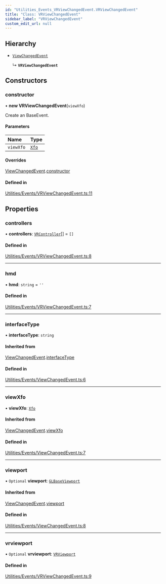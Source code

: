 ```yaml
---
id: "Utilities_Events_VRViewChangedEvent.VRViewChangedEvent"
title: "Class: VRViewChangedEvent"
sidebar_label: "VRViewChangedEvent"
custom_edit_url: null
---
```




## Hierarchy

- [`ViewChangedEvent`](Utilities_Events_ViewChangedEvent.ViewChangedEvent)

  ↳ **`VRViewChangedEvent`**

## Constructors

### constructor

• **new VRViewChangedEvent**(`viewXfo`)

Create an BaseEvent.

#### Parameters

| Name | Type |
| :------ | :------ |
| `viewXfo` | [`Xfo`](../../Math/Math_Xfo.Xfo) |

#### Overrides

[ViewChangedEvent](Utilities_Events_ViewChangedEvent.ViewChangedEvent).[constructor](Utilities_Events_ViewChangedEvent.ViewChangedEvent#constructor)

#### Defined in

[Utilities/Events/VRViewChangedEvent.ts:11](https://github.com/ZeaInc/zea-engine/blob/9a102c0d/src/Utilities/Events/VRViewChangedEvent.ts#L11)

## Properties

### controllers

• **controllers**: [`VRController`](../../Renderer/VR/Renderer_VR_VRController.VRController)[] = `[]`

#### Defined in

[Utilities/Events/VRViewChangedEvent.ts:8](https://github.com/ZeaInc/zea-engine/blob/9a102c0d/src/Utilities/Events/VRViewChangedEvent.ts#L8)

___

### hmd

• **hmd**: `string` = `''`

#### Defined in

[Utilities/Events/VRViewChangedEvent.ts:7](https://github.com/ZeaInc/zea-engine/blob/9a102c0d/src/Utilities/Events/VRViewChangedEvent.ts#L7)

___

### interfaceType

• **interfaceType**: `string`

#### Inherited from

[ViewChangedEvent](Utilities_Events_ViewChangedEvent.ViewChangedEvent).[interfaceType](Utilities_Events_ViewChangedEvent.ViewChangedEvent#interfacetype)

#### Defined in

[Utilities/Events/ViewChangedEvent.ts:6](https://github.com/ZeaInc/zea-engine/blob/9a102c0d/src/Utilities/Events/ViewChangedEvent.ts#L6)

___

### viewXfo

• **viewXfo**: [`Xfo`](../../Math/Math_Xfo.Xfo)

#### Inherited from

[ViewChangedEvent](Utilities_Events_ViewChangedEvent.ViewChangedEvent).[viewXfo](Utilities_Events_ViewChangedEvent.ViewChangedEvent#viewxfo)

#### Defined in

[Utilities/Events/ViewChangedEvent.ts:7](https://github.com/ZeaInc/zea-engine/blob/9a102c0d/src/Utilities/Events/ViewChangedEvent.ts#L7)

___

### viewport

• `Optional` **viewport**: [`GLBaseViewport`](../../Renderer/Renderer_GLBaseViewport.GLBaseViewport)

#### Inherited from

[ViewChangedEvent](Utilities_Events_ViewChangedEvent.ViewChangedEvent).[viewport](Utilities_Events_ViewChangedEvent.ViewChangedEvent#viewport)

#### Defined in

[Utilities/Events/ViewChangedEvent.ts:8](https://github.com/ZeaInc/zea-engine/blob/9a102c0d/src/Utilities/Events/ViewChangedEvent.ts#L8)

___

### vrviewport

• `Optional` **vrviewport**: [`VRViewport`](../../Renderer/VR/Renderer_VR_VRViewport.VRViewport)

#### Defined in

[Utilities/Events/VRViewChangedEvent.ts:9](https://github.com/ZeaInc/zea-engine/blob/9a102c0d/src/Utilities/Events/VRViewChangedEvent.ts#L9)

